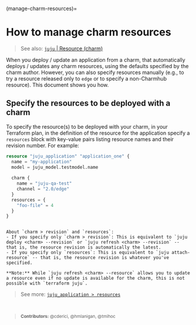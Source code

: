 (manage-charm-resources)=
# How to manage charm resources

> See also: [`juju` | Resource (charm)](https://juju.is/docs/juju/charm-resource)

When you deploy / update an application from a charm, that automatically deploys / updates any charm resources, using the defaults specified by the charm author. However, you can also specify resources manually (e.g., to try a resource released only to `edge` or to specify a non-Charmhub resource). This document shows you how.

## Specify the resources to be deployed with a charm


To specify the resource(s) to be deployed with your charm, in your Terraform plan, in the definition of the resource for the application specify a `resources` block with key-value pairs listing resource names and their revision number. For example:

```terraform
resource "juju_application" "application_one" {
  name = "my-application"
  model = juju_model.testmodel.name
  
  charm {
    name = "juju-qa-test"
    channel = "2.0/edge"
  }
  resources = {
    "foo-file" = 4
  }
}
```


```{tip}

About `charm > revision` and `resources`:
- If you specify only `charm > revision`: This is equivalent to `juju deploy <charm> --revision` or `juju refresh <charm> --revision` -- that is, the resource revision is automatically the latest.
- If you specify only `resources`: This is equivalent to `juju attach-resource` -- that is, the resource revision is whatever you've specified.

**Note:** While `juju refresh <charm> --resource` allows you to update a resource even if no update is available for the charm, this is not possible with `terraform juju`.

```

> See more: [`juju_application > resources`](https://registry.terraform.io/providers/juju/juju/latest/docs/resources/application#resources)





<br>

> <small>**Contributors:** @cderici, @hmlanigan, @tmihoc </small>
